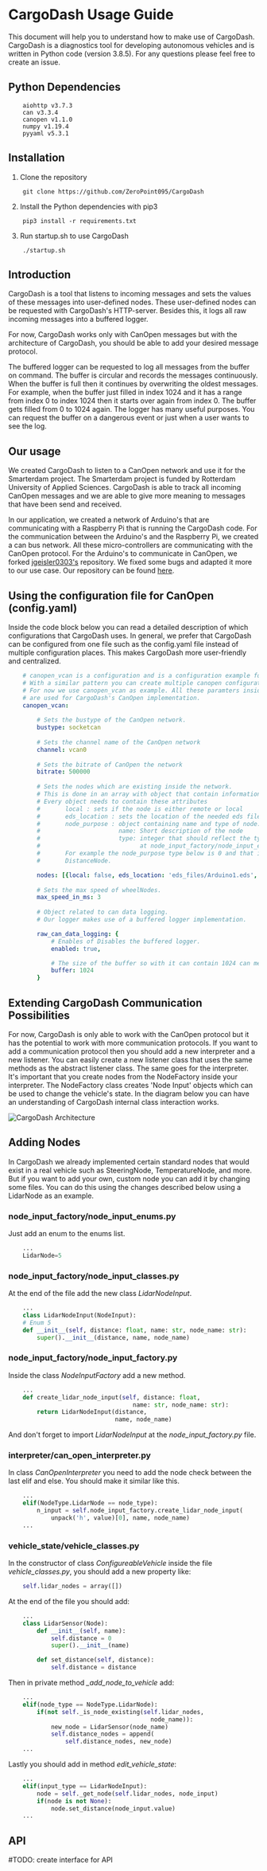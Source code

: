﻿# CargoDash Usage Guide
This document will help you to understand how to make use of CargoDash. CargoDash is a diagnostics tool for developing autonomous vehicles and is written in Python code (version 3.8.5). For any questions please feel free to create an issue.

## Python Dependencies
```
    aiohttp v3.7.3
    can v3.3.4
    canopen v1.1.0
    numpy v1.19.4
    pyyaml v5.3.1
```
## Installation
1. Clone the repository
```
    git clone https://github.com/ZeroPoint095/CargoDash
```
2. Install the Python dependencies with pip3
```
    pip3 install -r requirements.txt
```
3. Run startup.sh to use CargoDash
```
    ./startup.sh
```  

## Introduction
CargoDash is a tool that listens to incoming messages and sets the values of these messages into user-defined nodes. These user-defined nodes can be requested with CargoDash's HTTP-server. Besides this, it logs all raw incoming messages into a buffered logger. 

For now, CargoDash works only with CanOpen messages but with the architecture of CargoDash, you should be able to add your desired message protocol.

The buffered logger can be requested to log all messages from the buffer on command. The buffer is circular and records the messages continuously. When the buffer is full then it continues by overwriting the oldest messages.  For example, when the buffer just filled in index 1024 and it has a range from index 0 to index 1024 then it starts over again from index 0. The buffer gets filled from 0 to 1024 again. The logger has many useful purposes. You can request the buffer on a dangerous event or just when a user wants to see the log.

## Our usage
We created CargoDash to listen to a CanOpen network and use it for the Smarterdam project. The Smarterdam project is funded by Rotterdam University of Applied Sciences. CargoDash is able to track all incoming CanOpen messages and we are able to give more meaning to messages that have been send and received.

In our application, we created a network of Arduino's that are communicating with a Raspberry Pi that is running the CargoDash code. For the communication between the Arduino's and the Raspberry Pi, we created a can bus network. All these micro-controllers are communicating with the CanOpen protocol. For the Arduino's to communicate in CanOpen, we forked [jgeisler0303's](https://github.com/jgeisler0303/CANFestivino) repository. We fixed some bugs and adapted it more to our use case. Our repository can be found [here](https://github.com/ZeroPoint095/CANFestivino).

## Using the configuration file for CanOpen (config.yaml)

Inside the code block below you can read a detailed description of which configurations that CargoDash uses. In general, we prefer that CargoDash can be configured from one file such as the config.yaml file instead of multiple configuration places. This makes CargoDash more user-friendly and centralized. 
```yaml
    # canopen_vcan is a configuration and is a configuration example for the CanOpen protocol.
    # With a similar pattern you can create multiple canopen configurations.
    # For now we use canopen_vcan as example. All these paramters inside canopen_vcan 
    # are used for CargoDash's CanOpen implementation.
    canopen_vcan:
        
        # Sets the bustype of the CanOpen network. 
        bustype: socketcan 
        
        # Sets the channel name of the CanOpen network
        channel: vcan0 
        
        # Sets the bitrate of CanOpen the network
        bitrate: 500000 
        
        # Sets the nodes which are existing inside the network.
        # This is done in an array with object that contain information needed for CargoDash.
        # Every object needs to contain these attributes
        #       local : sets if the node is either remote or local
        #       eds_location : sets the location of the needed eds file of the node
        #       node_purpose : object containing name and type of node:
        #                      name: Short description of the node
        #                      type: integer that should reflect the types of the nodes 
        #                            at node_input_factory/node_input_enums.
        #       For example the node_purpose type below is 0 and that is reflected with a
        #       DistanceNode.

        nodes: [{local: false, eds_location: 'eds_files/Arduino1.eds', node_purpose: {name: 'Front view object distance', type: 0}}]
        
        # Sets the max speed of wheelNodes.
        max_speed_in_ms: 3 
        
        # Object related to can data logging.
        # Our logger makes use of a buffered logger implementation.

        raw_can_data_logging: {
            # Enables of Disables the buffered logger.
            enabled: true,

            # The size of the buffer so with it can contain 1024 can messages.
            buffer: 1024
        }
```
## Extending CargoDash Communication Possibilities

For now, CargoDash is only able to work with the CanOpen protocol but it has the potential to work with more communication protocols. If you want to add a communication protocol then you should add a new interpreter and a new listener. You can easily create a new listener class that uses the same methods as the abstract listener class. The same goes for the interpreter. It's important that you create nodes from the NodeFactory inside your interpreter. The NodeFactory class creates 'Node Input' objects which can be used to change the vehicle's state. In the diagram below you can have an understanding of CargoDash internal class interaction works.


![CargoDash Architecture](img/api_cargodash_v6.png "CargoDash Architecture")

## Adding Nodes
In CargoDash we already implemented certain standard nodes that would exist in a real vehicle such as SteeringNode, TemperatureNode, and more. But if you want to add your own, custom node you can add it by changing some files. You can do this using the changes described below using a LidarNode as an example.

### node_input_factory/node_input_enums.py

Just add an enum to the enums list.
```python
    ...
    LidarNode=5
```
### node_input_factory/node_input_classes.py

At the end of the file add the new class *LidarNodeInput*.
```python
    ...
    class LidarNodeInput(NodeInput):
    # Enum 5
    def __init__(self, distance: float, name: str, node_name: str):
        super().__init__(distance, name, node_name)

```
### node_input_factory/node_input_factory.py

Inside the class *NodeInputFactory* add a new method.
```python
    ...
    def create_lidar_node_input(self, distance: float,
                                   name: str, node_name: str):
        return LidarNodeInput(distance,
                              name, node_name)
```
And don't forget to import *LidarNodeInput* at the *node_input_factory.py* file.

### interpreter/can_open_interpreter.py

In class *CanOpenInterpreter* you need to add the node check between the last elif and else.
You should make it similar like this.
```python
    ...
    elif(NodeType.LidarNode == node_type):
        n_input = self.node_input_factory.create_lidar_node_input(
            unpack('h', value)[0], name, node_name)
    ...
```

### vehicle_state/vehicle_classes.py

In the constructor of class *ConfigureableVehicle* inside the file *vehicle_classes.py*, you should add a new property like:
```python
    self.lidar_nodes = array([])
```
At the end of the file you should add:
```python
    ...
    class LidarSensor(Node):
        def __init__(self, name):
            self.distance = 0
            super().__init__(name)

        def set_distance(self, distance):
            self.distance = distance
```
Then in private method *_add_node_to_vehicle* add:
```python
    ...
    elif(node_type == NodeType.LidarNode):
        if(not self._is_node_existing(self.lidar_nodes,
                                        node_name)):
            new_node = LidarSensor(node_name)
            self.distance_nodes = append(
                self.distance_nodes, new_node)
    ...
```
Lastly you should add in method *edit_vehicle_state*:
```python
    ...
    elif(input_type == LidarNodeInput):
        node = self._get_node(self.lidar_nodes, node_input)
        if(node is not None):
            node.set_distance(node_input.value)
    ...
```

## API

#TODO: create interface for API
